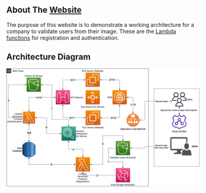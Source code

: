 ## About The [Website](http://facerecognitionapp.imraaniqbal.com)

The purpose of this website is to demonstrate a working architecture for a company to validate users from their image. These are the [Lambda functions](https://github.com/imraan1901/face-recognition-lambdas) for registration and authentication.

## Architecture Diagram

![Architecture Diagram](https://raw.githubusercontent.com/imraan1901/face-recognition-website/main/FaceRecognitionApp.png) 


